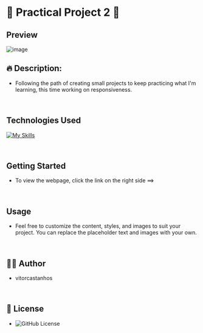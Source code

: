 # 🚀 Practical Project 2 🚀

## Preview

![image](https://github.com/Vitorcastanhos/Login-Screen_Challenge-3/assets/77864032/7f552d4c-2fe0-4167-86f4-8dd72ff37c21)


## 🔥 Description:

* Following the path of creating small projects to keep practicing what I'm learning, this time working on responsiveness.

<br>

## Technologies Used

[![My Skills](https://skillicons.dev/icons?i=html,css)](https://skillicons.dev)

<br>

## Getting Started

* To view the webpage, click the link on the right side ==>

<br>

## Usage

* Feel free to customize the content, styles, and images to suit your project. You can replace the placeholder text and images with your own.

<br>

## 👋🏻 Author

* vitorcastanhos

<br>

## 📝 License

* ![GitHub License](https://img.shields.io/github/license/jaywcjlove/tools)
